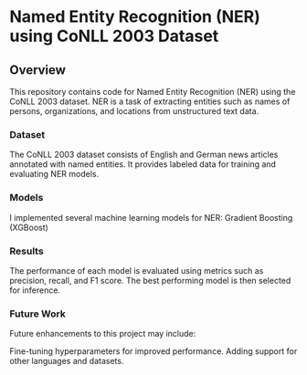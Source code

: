 # **Named Entity Recognition (NER) using CoNLL 2003 Dataset**
## Overview
This repository contains code for Named Entity Recognition (NER) using the CoNLL 2003 dataset. NER is a task of extracting entities such as names of persons, organizations, and locations from unstructured text data.

### Dataset
The CoNLL 2003 dataset consists of English and German news articles annotated with named entities. It provides labeled data for training and evaluating NER models.

### Models
I implemented several machine learning models for NER:
Gradient Boosting (XGBoost)

### Results
The performance of each model is evaluated using metrics such as precision, recall, and F1 score. The best performing model is then selected for inference.

### Future Work
Future enhancements to this project may include:

Fine-tuning hyperparameters for improved performance.
Adding support for other languages and datasets.
